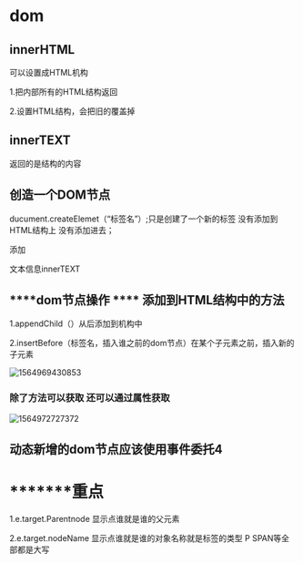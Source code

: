 # dom

## innerHTML

可以设置成HTML机构

1.把内部所有的HTML结构返回

2.设置HTML结构，会把旧的覆盖掉



## innerTEXT

返回的是结构的内容

## 创造一个DOM节点

ducument.createElemet（“标签名”）;只是创建了一个新的标签 没有添加到HTML结构上 没有添加进去；

添加

文本信息innerTEXT

## ****dom节点操作 ****    添加到HTML结构中的方法

1.appendChild（）从后添加到机构中

2.insertBefore（标签名，插入谁之前的dom节点）在某个子元素之前，插入新的子元素

![1564969430853](C:\Users\HP\AppData\Roaming\Typora\typora-user-images\1564969430853.png)





### **除了方法可以获取 还可以通过属性获取**

![1564972727372](C:\Users\HP\AppData\Roaming\Typora\typora-user-images\1564972727372.png)

## 动态新增的dom节点应该使用事件委托4

# ***************************重点********************

1.e.target.Parentnode 显示点谁就是谁的父元素

2.e.target.nodeName 显示点谁就是谁的对象名称就是标签的类型 P SPAN等全部都是大写

